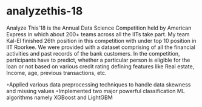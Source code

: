 # analyzethis-18
Analyze This'18 is the Annual Data Science Competition held by American Express in which about 200+ teams across all the IITs take part.
My team Kal-El finished 26th position in this competition with under top 10 position in IIT Roorkee. We were provided with a dataset comprising of all the financial activities and past records of the bank customers. In the competition, participants have to predict, whether a particular person is eligible for the loan or not based on various credit rating defining features like Real estate, Income, age, previous transactions, etc.

◦Applied various data preprocessing techniques to handle data skewness and missing values
◦Implemented two major powerful classification ML algorithms namely XGBoost and LightGBM
